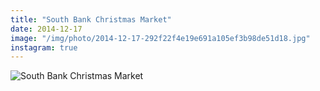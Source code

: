 ```yaml
---
title: "South Bank Christmas Market"
date: 2014-12-17
image: "/img/photo/2014-12-17-292f22f4e19e691a105ef3b98de51d18.jpg"
instagram: true
---
```


![South Bank Christmas Market](/img/photo/2014-12-17-292f22f4e19e691a105ef3b98de51d18.jpg)

